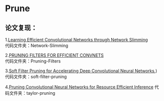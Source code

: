 # Prune
## 论文复现：
1.[Learning Efficient Convolutional Networks through Network Slimming](https://openaccess.thecvf.com/content_ICCV_2017/papers/Liu_Learning_Efficient_Convolutional_ICCV_2017_paper.pdf)  
代码文件夹：Network-Slimming

2.[PRUNING FILTERS FOR EFFICIENT CONVNETS](https://arxiv.org/pdf/1608.08710.pdf)  
代码文件夹：Pruning-Filters 

3.[Soft Filter Pruning for Accelerating Deep Convolutional Neural Networks](https://arxiv.org/pdf/1808.06866.pdf),)  
代码文件夹：soft-filter-pruning

4.[Pruning Convolutional Neural Networks for Resource Efficient Inference](https://arxiv.org/abs/1611.06440)
代码文件夹：taylor-pruning

